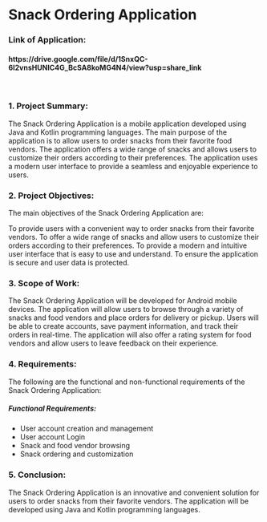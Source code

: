 <h1>Snack Ordering Application</h1>


<h3> Link of Application:</h3> <h4> https://drive.google.com/file/d/1SnxQC-6I2vnsHUNlC4G_BcSA8koMG4N4/view?usp=share_link </h4>

<br>
<h3>1. Project Summary: </h3>

The Snack Ordering Application is a mobile application developed using Java and Kotlin programming languages. The main purpose of the application is to allow users to order snacks from their favorite food vendors. The application offers a wide range of snacks and allows users to customize their orders according to their preferences. The application uses a modern user interface to provide a seamless and enjoyable experience to users.


<h3>2. Project Objectives:</h3>
The main objectives of the Snack Ordering Application are:

To provide users with a convenient way to order snacks from their favorite vendors.
To offer a wide range of snacks and allow users to customize their orders according to their preferences.
To provide a modern and intuitive user interface that is easy to use and understand.
To ensure the application is secure and user data is protected.


<h3>3. Scope of Work:</h3>
The Snack Ordering Application will be developed for Android mobile devices. The application will allow users to browse through a variety of snacks and food vendors and place orders for delivery or pickup. Users will be able to create accounts, save payment information, and track their orders in real-time. The application will also offer a rating system for food vendors and allow users to leave feedback on their experience.


<h3>4. Requirements:</h3>
The following are the functional and non-functional requirements of the Snack Ordering Application:

<h5>Functional Requirements:</h5>
<ul>
<li>User account creation and management</li>
<li>User account Login</li>
<li>Snack and food vendor browsing</li>
<li>Snack ordering and customization</li>
</ul>

<h3>5. Conclusion:</h3>

The Snack Ordering Application is an innovative and convenient solution for users to order snacks from their favorite vendors. The application will be developed using Java and Kotlin programming languages.
